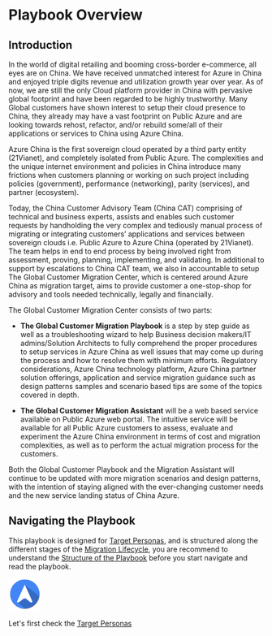 <properties
	pageTitle="Global Customer Playbook overview"
	description="Global Customer Playbook overview"
	services="global-customer-playbook"
	documentationCenter=""
	authors="jtong"
	manager="edwinc"
	editor=""
	tags="global-customer-playbook"/>

<tags
	ms.service="global-customer-playbook"
	ms.workload=""
	ms.tgt_pltfrm=""
	ms.devlang="na"
	ms.topic="article"
	ms.date="11/21/2016"
	wacn.date="11/21/2016"
	ms.author="jtong"/>


# Playbook Overview

## Introduction

In the world of digital retailing and booming cross-border e-commerce, all eyes are on China.  We have received unmatched interest for Azure in China and enjoyed triple digits revenue and utilization growth year over year. As of now, we are still the only Cloud platform provider in China with pervasive global footprint and have been regarded to be highly trustworthy. Many Global customers have shown interest to setup their cloud presence to China, they already may have a vast footprint on Public Azure and are looking towards rehost, refactor, and/or rebuild some/all of their applications or services to China using Azure China.

Azure China is the first sovereign cloud operated by a third party entity (21Vianet), and completely isolated from Public Azure.  The complexities and the unique internet environment and policies in China introduce many frictions when customers planning or working on such project  including policies (government), performance (networking), parity (services), and partner (ecosystem).

Today, the China Customer Advisory Team (China CAT) comprising of technical and business experts, assists and enables such customer requests by handholding the very complex and tediously manual process of migrating or integrating customers’ applications and services between sovereign clouds i.e. Public Azure to Azure China (operated by 21Vianet). The team helps in end to end process by being involved right from assessment, proving, planning, implementing, and validating. In additional to support by escalations to China CAT team, we also in accountable to setup The Global Customer Migration Center, which is centered around Azure China as migration target, aims to provide customer a one-stop-shop for advisory and tools needed technically, legally and financially.

The Global Customer Migration Center consists of two parts:

- **The Global Customer Migration Playbook** is a step by step guide as well as a troubleshooting wizard to help Business decision makers/IT admins/Solution Architects to fully comprehend the proper procedures to setup services in Azure China as well issues that may come up during the process and how to resolve them with minimum efforts. Regulatory considerations, Azure China technology platform, Azure China partner solution offerings, application and service migration guidance such as design patterns samples and scenario based tips are some of the topics covered in depth.

- **The Global Customer Migration Assistant** will be a web based service available on Public Azure web portal. The intuitive service will be available for all Public Azure customers to assess, evaluate and experiment the Azure China environment in terms of cost and migration complexities, as well as to perform the actual migration process for the customers.

Both the Global Customer Playbook and the Migration Assistant will continue to be updated with more migration scenarios and design patterns, with the intention of staying aligned with the ever-changing customer needs and the new service landing status of China Azure.


## Navigating the Playbook

This playbook is designed for [Target Personas](/solutions/global-customer/target-personas/), 
and is structured along the different stages of the [Migration Lifecycle](/solutions/global-customer/migration-lifecycle/), 
you are recommend to understand the [Structure of the Playbook](/solutions/global-customer/structure-of-playbook/) before you start navigate and read the playbook.


![navigation](/solutions/global-customer/media/navigation.png)

Let's first check the [Target Personas](/solutions/global-customer/target-personas/) 
